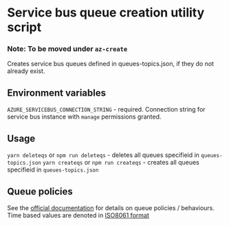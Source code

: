 # Service bus queue creation utility script

### Note: To be moved under `az-create`

Creates service bus queues defined in queues-topics.json, if they do not already exist.

## Environment variables

`AZURE_SERVICEBUS_CONNECTION_STRING` - required.  Connection string for service bus instance with `manage` permissions granted.

## Usage

`yarn deleteqs` or `npm run deleteqs` - deletes all queues specifieid in `queues-topics.json`
`yarn createqs` or `npm run createqs` - creates all queues specifieid in `queues-topics.json`

## Queue policies

See the [official documentation](https://azure.github.io/azure-sdk-for-node/azure-sb/latest/ServiceBusService.html#createQueueIfNotExists) for details on queue policies / behaviours.
Time based values are denoted in [ISO8061 format](https://www.digi.com/resources/documentation/digidocs/90001437-13/reference/r_iso_8601_duration_format.htm)

